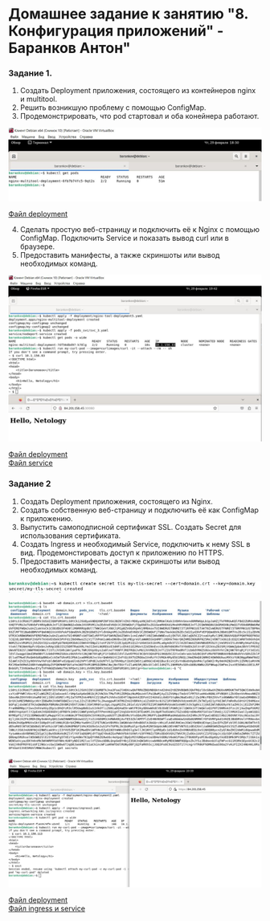# Домашнее задание к занятию "8. Конфигурация приложений" - Баранков Антон"

### Задание 1.
1. Создать Deployment приложения, состоящего из контейнеров nginx и multitool.  
2. Решить возникшую проблему с помощью ConfigMap.  
3. Продемонстрировать, что pod стартовал и оба конейнера работают.  

![Скриншот](img/1/1.3.JPG)  

[Файл deployment](img/1/nginx-tool-deployment3.yaml)  

4. Сделать простую веб-страницу и подключить её к Nginx с помощью ConfigMap. Подключить Service и показать вывод curl или в браузере.  
5. Предоставить манифесты, а также скриншоты или вывод необходимых команд.  

![Скриншот](img/1/1.4.JPG)  

[Файл deployment](img/1/nginx-tool-deployment5.yaml)  
[Файл service](img/1/svc_3.yaml)  

### Задание 2
1. Создать Deployment приложения, состоящего из Nginx.
2. Создать собственную веб-страницу и подключить её как ConfigMap к приложению.
3. Выпустить самоподписной сертификат SSL. Создать Secret для использования сертификата.
4. Создать Ingress и необходимый Service, подключить к нему SSL в вид. Продемонстировать доступ к приложению по HTTPS.
5. Предоставить манифесты, а также скриншоты или вывод необходимых команд.

![Скриншот](img/2/1.JPG)

![Скриншот](img/2/1.1.JPG)

![Скриншот](img/2/2.JPG)

[Файл deployment](img/2/nginx-deployment2.yaml)  
[Файл ingress и service](img/2/ingress2.yaml)

